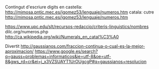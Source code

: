 
Contingut d'escriure digits en castella:
http://mimosa.pntic.mec.es/jgomez53/lenguaje/numeros.htm
catala:
 cutre
 http://mimosa.pntic.mec.es/jgomez53/lenguaje/numeros.htm

 https://www.upc.edu/slt/recursos-redaccio/criteris-linguistics/nombres
 dilc.org/numeros.php
 http://ca.wikipedia.org/wiki/Numerals_en_catal%C3%A0


 Divertit
 	http://gaussianos.com/fraccion-continua-o-cual-es-la-mejor-aproximacion/
	https://www.google.es/search?q=gauss+problemas+informaticos&ie=utf-8&oe=utf-8&gws_rd=cr&ei=j_x3VZSUAYT1UrOUgcgP#q=gaussianos+resolucion
